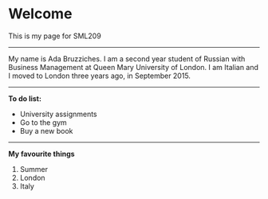 <h1>Welcome</h1>
<p>This is my page for SML209</p>
<hr>
<p>My name is Ada Bruzziches. I am a second year student of Russian with Business Management at Queen Mary University of London. I am Italian and I moved to London three years ago, in September 2015.</p>
<hr>
<strong>To do list:</strong>
<ul> 
  <li>University assignments</li>
  <li>Go to the gym</li>
  <li>Buy a new book</li>
</ul>
<hr>
<strong>My favourite things</strong>
<ol>
  <li>Summer</li>
  <li>London</li>
  <li>Italy</li>
</ol>
